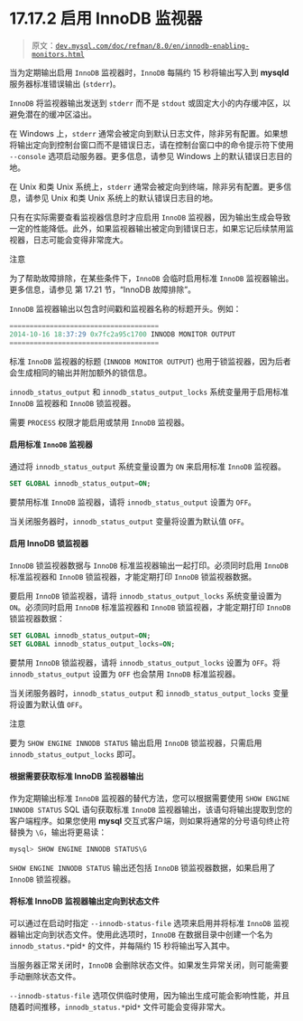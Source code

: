 # 17.17.2 启用 InnoDB 监视器

> 原文：[`dev.mysql.com/doc/refman/8.0/en/innodb-enabling-monitors.html`](https://dev.mysql.com/doc/refman/8.0/en/innodb-enabling-monitors.html)

当为定期输出启用 `InnoDB` 监视器时，`InnoDB` 每隔约 15 秒将输出写入到 **mysqld** 服务器标准错误输出 (`stderr`)。

`InnoDB` 将监视器输出发送到 `stderr` 而不是 `stdout` 或固定大小的内存缓冲区，以避免潜在的缓冲区溢出。

在 Windows 上，`stderr` 通常会被定向到默认日志文件，除非另有配置。如果想将输出定向到控制台窗口而不是错误日志，请在控制台窗口中的命令提示符下使用 `--console` 选项启动服务器。更多信息，请参见 Windows 上的默认错误日志目的地。

在 Unix 和类 Unix 系统上，`stderr` 通常会被定向到终端，除非另有配置。更多信息，请参见 Unix 和类 Unix 系统上的默认错误日志目的地。

只有在实际需要查看监视器信息时才应启用 `InnoDB` 监视器，因为输出生成会导致一定的性能降低。此外，如果监视器输出被定向到错误日志，如果忘记后续禁用监视器，日志可能会变得非常庞大。

注意

为了帮助故障排除，在某些条件下，`InnoDB` 会临时启用标准 `InnoDB` 监视器输出。更多信息，请参见 第 17.21 节，“InnoDB 故障排除”。

`InnoDB` 监视器输出以包含时间戳和监视器名称的标题开头。例如：

```sql
=====================================
2014-10-16 18:37:29 0x7fc2a95c1700 INNODB MONITOR OUTPUT
=====================================
```

标准 `InnoDB` 监视器的标题 (`INNODB MONITOR OUTPUT`) 也用于锁监视器，因为后者会生成相同的输出并附加额外的锁信息。

`innodb_status_output` 和 `innodb_status_output_locks` 系统变量用于启用标准 `InnoDB` 监视器和 `InnoDB` 锁监视器。

需要 `PROCESS` 权限才能启用或禁用 `InnoDB` 监视器。

#### 启用标准 `InnoDB` 监视器

通过将 `innodb_status_output` 系统变量设置为 `ON` 来启用标准 `InnoDB` 监视器。

```sql
SET GLOBAL innodb_status_output=ON;
```

要禁用标准 `InnoDB` 监视器，请将 `innodb_status_output` 设置为 `OFF`。

当关闭服务器时，`innodb_status_output` 变量将设置为默认值 `OFF`。

#### 启用 InnoDB 锁监视器

`InnoDB` 锁监视器数据与 `InnoDB` 标准监视器输出一起打印。必须同时启用 `InnoDB` 标准监视器和 `InnoDB` 锁监视器，才能定期打印 `InnoDB` 锁监视器数据。

要启用 `InnoDB` 锁监视器，请将 `innodb_status_output_locks` 系统变量设置为 `ON`。必须同时启用 `InnoDB` 标准监视器和 `InnoDB` 锁监视器，才能定期打印 `InnoDB` 锁监视器数据：

```sql
SET GLOBAL innodb_status_output=ON;
SET GLOBAL innodb_status_output_locks=ON;
```

要禁用 `InnoDB` 锁监视器，请将 `innodb_status_output_locks` 设置为 `OFF`。将 `innodb_status_output` 设置为 `OFF` 也会禁用 `InnoDB` 标准监视器。

当关闭服务器时，`innodb_status_output` 和 `innodb_status_output_locks` 变量将设置为默认值 `OFF`。

注意

要为 `SHOW ENGINE INNODB STATUS` 输出启用 `InnoDB` 锁监视器，只需启用 `innodb_status_output_locks` 即可。

#### 根据需要获取标准 InnoDB 监视器输出

作为定期输出标准 `InnoDB` 监视器的替代方法，您可以根据需要使用 `SHOW ENGINE INNODB STATUS` SQL 语句获取标准 `InnoDB` 监视器输出，该语句将输出提取到您的客户端程序。如果您使用 **mysql** 交互式客户端，则如果将通常的分号语句终止符替换为 `\G`，输出将更易读：

```sql
mysql> SHOW ENGINE INNODB STATUS\G
```

`SHOW ENGINE INNODB STATUS` 输出还包括 `InnoDB` 锁监视器数据，如果启用了 `InnoDB` 锁监视器。

#### 将标准 InnoDB 监视器输出定向到状态文件

可以通过在启动时指定 `--innodb-status-file` 选项来启用并将标准 `InnoDB` 监视器输出定向到状态文件。使用此选项时，`InnoDB` 在数据目录中创建一个名为 `innodb_status.*`pid`*` 的文件，并每隔约 15 秒将输出写入其中。

当服务器正常关闭时，`InnoDB` 会删除状态文件。如果发生异常关闭，则可能需要手动删除状态文件。

`--innodb-status-file` 选项仅供临时使用，因为输出生成可能会影响性能，并且随着时间推移，`innodb_status.*`pid`*` 文件可能会变得非常大。
